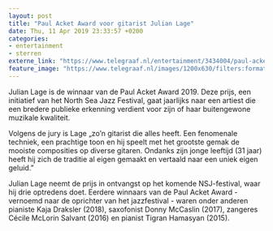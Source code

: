 ```yaml
---
layout: post
title: "Paul Acket Award voor gitarist Julian Lage"
date: Thu, 11 Apr 2019 23:33:57 +0200
categories: 
- entertainment 
- sterren 
externe_link: "https://www.telegraaf.nl/entertainment/3434004/paul-acket-award-voor-gitarist-julian-lage"
feature_image: "https://www.telegraaf.nl/images/1200x630/filters:format(jpeg):quality(80)/cdn-kiosk-api.telegraaf.nl/8fee6f38-5ca1-11e9-bdb3-0218eaf05005.jpg"
---
```


<p class="intro">Julian Lage is de winnaar van de Paul Acket Award 2019. Deze prijs, een initiatief van het North Sea Jazz Festival, gaat jaarlijks naar een artiest die een bredere publieke erkenning verdient voor zijn of haar buitengewone muzikale kwaliteit.</p> <p>Volgens de jury is Lage „zo’n gitarist die alles heeft. Een fenomenale techniek, een prachtige toon en hij speelt met het grootste gemak de mooiste composities op diverse gitaren. Ondanks zijn jonge leeftijd (31 jaar) heeft hij zich de traditie al eigen gemaakt en vertaald naar een uniek eigen geluid.”</p><p>Julian Lage neemt de prijs in ontvangst op het komende NSJ-festival, waar hij drie optredens doet. Eerdere winnaars van de Paul Acket Award - vernoemd naar de oprichter van het jazzfestival - waren onder anderen pianiste Kaja Draksler (2018), saxofonist Donny McCaslin (2017), zangeres Cécile McLorin Salvant (2016) en pianist Tigran Hamasyan (2015).</p>
